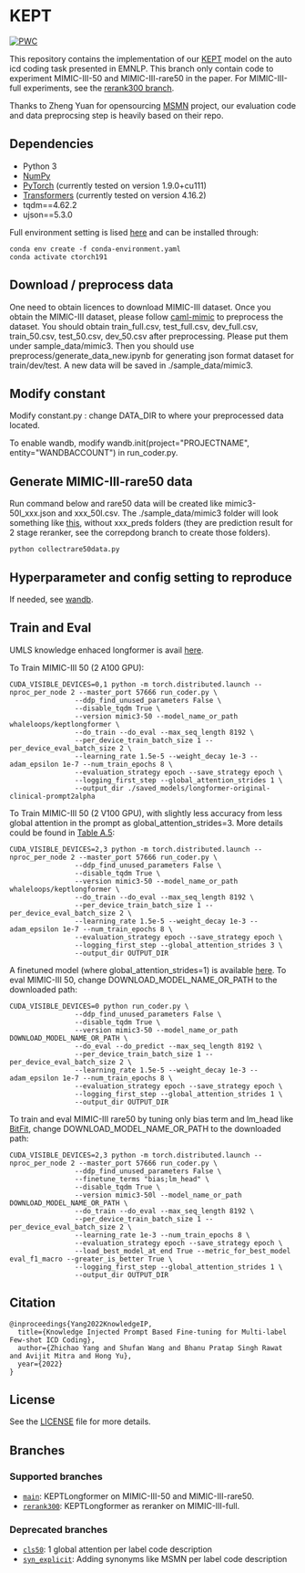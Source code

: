 

# KEPT

[![PWC](https://img.shields.io/endpoint.svg?url=https://paperswithcode.com/badge/knowledge-injected-prompt-based-fine-tuning/medical-code-prediction-on-mimic-iii)](https://paperswithcode.com/sota/medical-code-prediction-on-mimic-iii?p=knowledge-injected-prompt-based-fine-tuning)

This repository contains the implementation of our [KEPT](https://arxiv.org/abs/2210.03304) model on the auto icd coding task presented in EMNLP. This branch only contain code to experiment MIMIC-III-50 and MIMIC-III-rare50 in the paper. For MIMIC-III-full experiments, see the [rerank300 branch](https://github.com/whaleloops/KEPT/tree/rerank300).


Thanks to Zheng Yuan for opensourcing [MSMN](https://github.com/GanjinZero/ICD-MSMN) project, our evaluation code and data preprocsing step is heavily based on their repo. 


## Dependencies

* Python 3
* [NumPy](http://www.numpy.org/)
* [PyTorch](http://pytorch.org/) (currently tested on version 1.9.0+cu111)
* [Transformers](https://github.com/huggingface/transformers) (currently tested on version 4.16.2)
* tqdm==4.62.2
* ujson==5.3.0

Full environment setting is lised [here](conda-environment.yaml) and can be installed through:

```
conda env create -f conda-environment.yaml
conda activate ctorch191
```

## Download / preprocess data
One need to obtain licences to download MIMIC-III dataset. Once you obtain the MIMIC-III dataset, please follow [caml-mimic](https://github.com/jamesmullenbach/caml-mimic) to preprocess the dataset. You should obtain train_full.csv, test_full.csv, dev_full.csv, train_50.csv, test_50.csv, dev_50.csv after preprocessing. Please put them under sample_data/mimic3. Then you should use preprocess/generate_data_new.ipynb for generating json format dataset for train/dev/test. A new data will be saved in ./sample_data/mimic3.


## Modify constant
Modify constant.py : change DATA_DIR to where your preprocessed data located.

To enable wandb, modify wandb.init(project="PROJECTNAME", entity="WANDBACCOUNT") in run_coder.py.

## Generate MIMIC-III-rare50 data
Run command below and rare50 data will be created like mimic3-50l_xxx.json and xxx_50l.csv. The ./sample_data/mimic3 folder will look something like [this](data_files.PNG), without xxx_preds folders (they are prediction result for 2 stage reranker, see the correpdong branch to create those folders). 

```
python collectrare50data.py
```


## Hyperparameter and config setting to reproduce
If needed, see [wandb](https://wandb.ai/whaleloops/mimic_coder/runs/198spced/).


## Train and Eval

UMLS knowledge enhaced longformer is avail [here](https://huggingface.co/whaleloops/keptlongformer). 

To Train MIMIC-III 50 (2 A100 GPU):

```
CUDA_VISIBLE_DEVICES=0,1 python -m torch.distributed.launch --nproc_per_node 2 --master_port 57666 run_coder.py \
                --ddp_find_unused_parameters False \
                --disable_tqdm True \
                --version mimic3-50 --model_name_or_path whaleloops/keptlongformer \
                --do_train --do_eval --max_seq_length 8192 \
                --per_device_train_batch_size 1 --per_device_eval_batch_size 2 \
                --learning_rate 1.5e-5 --weight_decay 1e-3 --adam_epsilon 1e-7 --num_train_epochs 8 \
                --evaluation_strategy epoch --save_strategy epoch \
                --logging_first_step --global_attention_strides 1 \
                --output_dir ./saved_models/longformer-original-clinical-prompt2alpha
```

To Train MIMIC-III 50 (2 V100 GPU), with slightly less accuracy from less global attention in the prompt as global_attention_strides=3. More details could be found in [Table A.5](https://arxiv.org/abs/2210.03304):
```
CUDA_VISIBLE_DEVICES=2,3 python -m torch.distributed.launch --nproc_per_node 2 --master_port 57666 run_coder.py \
                --ddp_find_unused_parameters False \
                --disable_tqdm True \
                --version mimic3-50 --model_name_or_path whaleloops/keptlongformer \
                --do_train --do_eval --max_seq_length 8192 \
                --per_device_train_batch_size 1 --per_device_eval_batch_size 2 \
                --learning_rate 1.5e-5 --weight_decay 1e-3 --adam_epsilon 1e-7 --num_train_epochs 8 \
                --evaluation_strategy epoch --save_strategy epoch \
                --logging_first_step --global_attention_strides 3 \
                --output_dir OUTPUT_DIR
```

A finetuned model (where global_attention_strides=1) is available [here](https://drive.google.com/file/d/1sv8cad8H1ajcKUis6qJFc7-9e9kWVeAv/view?usp=sharing). To eval MIMIC-III 50, change DOWNLOAD_MODEL_NAME_OR_PATH to the downloaded path:
```
CUDA_VISIBLE_DEVICES=0 python run_coder.py \
                --ddp_find_unused_parameters False \
                --disable_tqdm True \
                --version mimic3-50 --model_name_or_path DOWNLOAD_MODEL_NAME_OR_PATH \
                --do_eval --do_predict --max_seq_length 8192 \
                --per_device_train_batch_size 1 --per_device_eval_batch_size 2 \
                --learning_rate 1.5e-5 --weight_decay 1e-3 --adam_epsilon 1e-7 --num_train_epochs 8 \
                --evaluation_strategy epoch --save_strategy epoch \
                --logging_first_step --global_attention_strides 1 \
                --output_dir OUTPUT_DIR
```

To train and eval MIMIC-III rare50 by tuning only bias term and lm_head like [BitFit](https://aclanthology.org/2022.acl-short.1/), change DOWNLOAD_MODEL_NAME_OR_PATH to the downloaded path:
```
CUDA_VISIBLE_DEVICES=2,3 python -m torch.distributed.launch --nproc_per_node 2 --master_port 57666 run_coder.py \
                --ddp_find_unused_parameters False \
                --finetune_terms "bias;lm_head" \
                --disable_tqdm True \
                --version mimic3-50l --model_name_or_path DOWNLOAD_MODEL_NAME_OR_PATH \
                --do_train --do_eval --max_seq_length 8192 \
                --per_device_train_batch_size 1 --per_device_eval_batch_size 2 \
                --learning_rate 1e-3 --num_train_epochs 8 \
                --evaluation_strategy epoch --save_strategy epoch \
                --load_best_model_at_end True --metric_for_best_model eval_f1_macro --greater_is_better True \
                --logging_first_step --global_attention_strides 1 \
                --output_dir OUTPUT_DIR
```

## Citation

```
@inproceedings{Yang2022KnowledgeIP,
  title={Knowledge Injected Prompt Based Fine-tuning for Multi-label Few-shot ICD Coding},
  author={Zhichao Yang and Shufan Wang and Bhanu Pratap Singh Rawat and Avijit Mitra and Hong Yu},
  year={2022}
}
```


## License

See the [LICENSE](LICENSE) file for more details.

## Branches
### Supported branches
* [`main`](https://github.com/whaleloops/KEPT/tree/main): KEPTLongformer on MIMIC-III-50 and MIMIC-III-rare50.
* [`rerank300`](https://github.com/whaleloops/KEPT/tree/rerank300): KEPTLongformer as reranker on MIMIC-III-full.

### Deprecated branches
* [`cls50`](https://github.com/whaleloops/KEPT/tree/cls50): 1 global attention per label code description
* [`syn_explicit`](https://github.com/whaleloops/KEPT/tree/syn_explicit): Adding synonyms like MSMN per label code description

